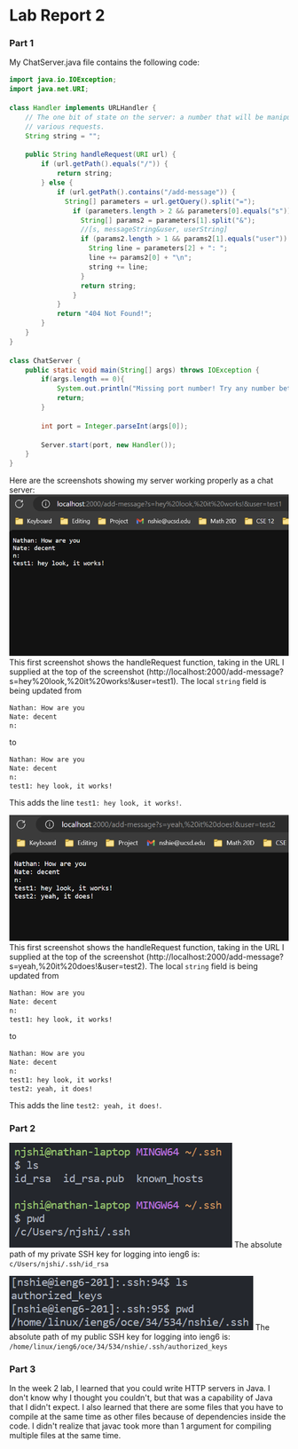 # Lab Report 2

### Part 1

My ChatServer.java file contains the following code:

```java
import java.io.IOException;
import java.net.URI;

class Handler implements URLHandler {
    // The one bit of state on the server: a number that will be manipulated by
    // various requests.
    String string = "";

    public String handleRequest(URI url) {
        if (url.getPath().equals("/")) {
            return string;
        } else {
            if (url.getPath().contains("/add-message")) {
              String[] parameters = url.getQuery().split("=");
                if (parameters.length > 2 && parameters[0].equals("s")) {
                  String[] params2 = parameters[1].split("&");
                  //[s, messageString&user, userString]
                  if (params2.length > 1 && params2[1].equals("user")) {
                    String line = parameters[2] + ": ";
                    line += params2[0] + "\n";
                    string += line;
                  }  
                  return string;
                }
            }
            return "404 Not Found!";
        }
    }
}

class ChatServer {
    public static void main(String[] args) throws IOException {
        if(args.length == 0){
            System.out.println("Missing port number! Try any number between 1024 to 49151");
            return;
        }

        int port = Integer.parseInt(args[0]);

        Server.start(port, new Handler());
    }
}
```

Here are the screenshots showing my server working properly as a chat server:
![Screenshot 1](https://github.com/nshie/cse15l-lab-reports/blob/main/lab2-screenshot-test1.png)
This first screenshot shows the handleRequest function, taking in the URL I supplied at the top of the screenshot (http://localhost:2000/add-message?s=hey%20look,%20it%20works!&user=test1). The local `string` field is being updated from
```
Nathan: How are you
Nate: decent
n:
```
to
```
Nathan: How are you
Nate: decent
n:  
test1: hey look, it works!
```
This adds the line `test1: hey look, it works!`.

![Screenshot 2](https://github.com/nshie/cse15l-lab-reports/blob/main/lab2-screenshot-test2.png)
This first screenshot shows the handleRequest function, taking in the URL I supplied at the top of the screenshot (http://localhost:2000/add-message?s=yeah,%20it%20does!&user=test2). The local `string` field is being updated from
```
Nathan: How are you
Nate: decent
n:  
test1: hey look, it works!
```
to
```
Nathan: How are you
Nate: decent
n:  
test1: hey look, it works!
test2: yeah, it does!
```
This adds the line `test2: yeah, it does!`.

### Part 2
![Screenshot 3](https://github.com/nshie/cse15l-lab-reports/blob/main/lab2-screenshot-private-key.png)
The absolute path of my private SSH key for logging into ieng6 is:
`c/Users/njshi/.ssh/id_rsa`

![Screenshot 4](https://github.com/nshie/cse15l-lab-reports/blob/main/lab2-screenshot-public-key.png)
The absolute path of my public SSH key for logging into ieng6 is:
`/home/linux/ieng6/oce/34/534/nshie/.ssh/authorized_keys`

### Part 3
In the week 2 lab, I learned that you could write HTTP servers in Java. I don't know why I thought you couldn't, but that was a capability of Java that I didn't expect. I also learned that there are some files that you have to compile at the same time as other files because of dependencies inside the code. I didn't realize that javac took more than 1 argument for compiling multiple files at the same time.
